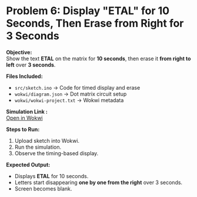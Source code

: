 # Problem 6: Display "ETAL" for 10 Seconds, Then Erase from Right for 3 Seconds

**Objective:**  
Show the text **ETAL** on the matrix for **10 seconds**, then erase it **from right to left** over **3 seconds**.

**Files Included:**  
- `src/sketch.ino` → Code for timed display and erase  
- `wokwi/diagram.json` → Dot matrix circuit setup  
- `wokwi/wokwi-project.txt` → Wokwi metadata  

**Simulation Link :**  
[Open in Wokwi](https://wokwi.com/projects/445864986426147841)

**Steps to Run:**  
1. Upload sketch into Wokwi.  
2. Run the simulation.  
3. Observe the timing-based display.

**Expected Output:**  
- Displays **ETAL** for 10 seconds.  
- Letters start disappearing **one by one from the right** over 3 seconds.  
- Screen becomes blank.
